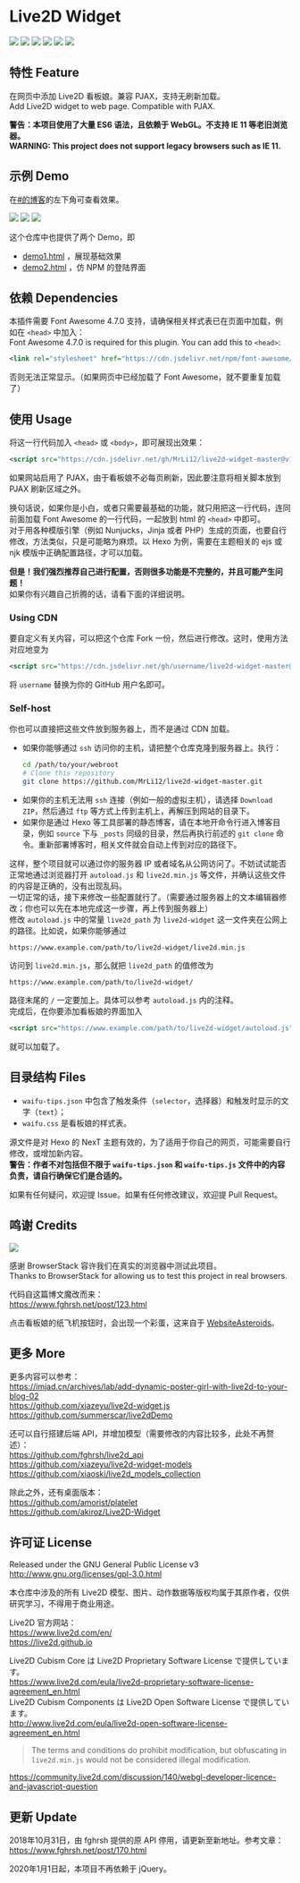 # Live2D Widget

![](https://forthebadge.com/images/badges/built-with-love.svg)
![](https://forthebadge.com/images/badges/uses-html.svg)
![](https://forthebadge.com/images/badges/made-with-javascript.svg)
![](https://forthebadge.com/images/badges/contains-cat-gifs.svg)
![](https://forthebadge.com/images/badges/powered-by-electricity.svg)
![](https://forthebadge.com/images/badges/makes-people-smile.svg)

## 特性 Feature

在网页中添加 Live2D 看板娘。兼容 PJAX，支持无刷新加载。  
Add Live2D widget to web page. Compatible with PJAX.

**警告：本项目使用了大量 ES6 语法，且依赖于 WebGL。不支持 IE 11 等老旧浏览器。**  
**WARNING: This project does not support legacy browsers such as IE 11.**

## 示例 Demo

在[#的博客](#)的左下角可查看效果。

![](assets/screenshot-1.png)
![](assets/screenshot-2.png)
![](assets/screenshot-3.png)

这个仓库中也提供了两个 Demo，即

- [demo1.html](https://mi.js.org/live2d-widget-master/demo/demo1.html) ，展现基础效果
- [demo2.html](https://mi.js.org/live2d-widget-master/demo/demo2.html) ，仿 NPM 的登陆界面

## 依赖 Dependencies

本插件需要 Font Awesome 4.7.0 支持，请确保相关样式表已在页面中加载，例如在 `<head>` 中加入：  
Font Awesome 4.7.0 is required for this plugin. You can add this to `<head>`:
```xml
<link rel="stylesheet" href="https://cdn.jsdelivr.net/npm/font-awesome/css/font-awesome.min.css">
```
否则无法正常显示。（如果网页中已经加载了 Font Awesome，就不要重复加载了）

## 使用 Usage

将这一行代码加入 `<head>` 或 `<body>`，即可展现出效果：
```xml
<script src="https://cdn.jsdelivr.net/gh/MrLi12/live2d-widget-master@v1.1/autoload.js"></script>
```
如果网站启用了 PJAX，由于看板娘不必每页刷新，因此要注意将相关脚本放到 PJAX 刷新区域之外。

换句话说，如果你是小白，或者只需要最基础的功能，就只用把这一行代码，连同前面加载 Font Awesome 的一行代码，一起放到 html 的 `<head>` 中即可。  
对于用各种模版引擎（例如 Nunjucks，Jinja 或者 PHP）生成的页面，也要自行修改，方法类似，只是可能略为麻烦。以 Hexo 为例，需要在主题相关的 ejs 或 njk 模版中正确配置路径，才可以加载。

**但是！我们强烈推荐自己进行配置，否则很多功能是不完整的，并且可能产生问题！**  
如果你有兴趣自己折腾的话，请看下面的详细说明。

### Using CDN

要自定义有关内容，可以把这个仓库 Fork 一份，然后进行修改。这时，使用方法对应地变为
```xml
<script src="https://cdn.jsdelivr.net/gh/username/live2d-widget-master@v1.1/autoload.js"></script>
```
将 `username` 替换为你的 GitHub 用户名即可。

### Self-host

你也可以直接把这些文件放到服务器上，而不是通过 CDN 加载。

- 如果你能够通过 `ssh` 访问你的主机，请把整个仓库克隆到服务器上。执行：
  ```bash
  cd /path/to/your/webroot
  # Clone this repository
  git clone https://github.com/MrLi12/live2d-widget-master.git
  ```
- 如果你的主机无法用 `ssh` 连接（例如一般的虚拟主机），请选择 `Download ZIP`，然后通过 `ftp` 等方式上传到主机上，再解压到网站的目录下。
- 如果你是通过 Hexo 等工具部署的静态博客，请在本地开命令行进入博客目录，例如 `source` 下与 `_posts` 同级的目录，然后再执行前述的 `git clone` 命令。重新部署博客时，相关文件就会自动上传到对应的路径下。

这样，整个项目就可以通过你的服务器 IP 或者域名从公网访问了。不妨试试能否正常地通过浏览器打开 `autoload.js` 和 `live2d.min.js` 等文件，并确认这些文件的内容是正确的，没有出现乱码。  
一切正常的话，接下来修改一些配置就行了。（需要通过服务器上的文本编辑器修改；你也可以先在本地完成这一步骤，再上传到服务器上）  
修改 `autoload.js` 中的常量 `live2d_path` 为 `live2d-widget` 这一文件夹在公网上的路径。比如说，如果你能够通过
```
https://www.example.com/path/to/live2d-widget/live2d.min.js
```
访问到 `live2d.min.js`，那么就把 `live2d_path` 的值修改为
```
https://www.example.com/path/to/live2d-widget/
```
路径末尾的 `/` 一定要加上。具体可以参考 `autoload.js` 内的注释。  
完成后，在你要添加看板娘的界面加入
```xml
<script src="https://www.example.com/path/to/live2d-widget/autoload.js"></script>
```
就可以加载了。

## 目录结构 Files

- `waifu-tips.json` 中包含了触发条件（`selector`，选择器）和触发时显示的文字（`text`）；
- `waifu.css` 是看板娘的样式表。

源文件是对 Hexo 的 NexT 主题有效的，为了适用于你自己的网页，可能需要自行修改，或增加新内容。  
**警告：作者不对包括但不限于 `waifu-tips.json` 和 `waifu-tips.js` 文件中的内容负责，请自行确保它们是合适的。**

如果有任何疑问，欢迎提 Issue。如果有任何修改建议，欢迎提 Pull Request。

## 鸣谢 Credits

[![](assets/browserstack.svg)](https://www.browserstack.com)

感谢 BrowserStack 容许我们在真实的浏览器中测试此项目。  
Thanks to BrowserStack for allowing us to test this project in real browsers.

代码自这篇博文魔改而来：  
https://www.fghrsh.net/post/123.html

点击看板娘的纸飞机按钮时，会出现一个彩蛋，这来自于 [WebsiteAsteroids](http://www.websiteasteroids.com)。

## 更多 More

更多内容可以参考：  
https://imjad.cn/archives/lab/add-dynamic-poster-girl-with-live2d-to-your-blog-02  
https://github.com/xiazeyu/live2d-widget.js  
https://github.com/summerscar/live2dDemo

还可以自行搭建后端 API，并增加模型（需要修改的内容比较多，此处不再赘述）：  
https://github.com/fghrsh/live2d_api  
https://github.com/xiazeyu/live2d-widget-models  
https://github.com/xiaoski/live2d_models_collection

除此之外，还有桌面版本：  
https://github.com/amorist/platelet  
https://github.com/akiroz/Live2D-Widget

## 许可证 License

Released under the GNU General Public License v3  
http://www.gnu.org/licenses/gpl-3.0.html

本仓库中涉及的所有 Live2D 模型、图片、动作数据等版权均属于其原作者，仅供研究学习，不得用于商业用途。

Live2D 官方网站：  
https://www.live2d.com/en/  
https://live2d.github.io

Live2D Cubism Core は Live2D Proprietary Software License で提供しています。  
https://www.live2d.com/eula/live2d-proprietary-software-license-agreement_en.html  
Live2D Cubism Components は Live2D Open Software License で提供しています。  
http://www.live2d.com/eula/live2d-open-software-license-agreement_en.html

> The terms and conditions do prohibit modification, but obfuscating in `live2d.min.js` would not be considered illegal modification.

https://community.live2d.com/discussion/140/webgl-developer-licence-and-javascript-question

## 更新 Update

2018年10月31日，由 fghrsh 提供的原 API 停用，请更新至新地址。参考文章：  
https://www.fghrsh.net/post/170.html

2020年1月1日起，本项目不再依赖于 jQuery。
